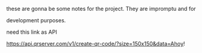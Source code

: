 these are gonna be some notes for the project. They are impromptu and for

development purposes. 

 need this link as API

 https://api.qrserver.com/v1/create-qr-code/?size=150x150&data=Ahoy!
